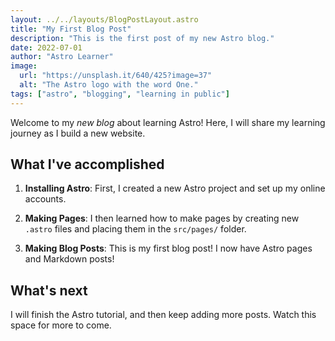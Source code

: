 ```yaml
---
layout: ../../layouts/BlogPostLayout.astro
title: "My First Blog Post"
description: "This is the first post of my new Astro blog."
date: 2022-07-01
author: "Astro Learner"
image:
  url: "https://unsplash.it/640/425?image=37"
  alt: "The Astro logo with the word One."
tags: ["astro", "blogging", "learning in public"]
---
```


Welcome to my _new blog_ about learning Astro! Here, I will share my learning journey as I build a new website.

## What I've accomplished

1. **Installing Astro**: First, I created a new Astro project and set up my online accounts.

2. **Making Pages**: I then learned how to make pages by creating new `.astro` files and placing them in the `src/pages/` folder.

3. **Making Blog Posts**: This is my first blog post! I now have Astro pages and Markdown posts!

## What's next

I will finish the Astro tutorial, and then keep adding more posts. Watch this space for more to come.
